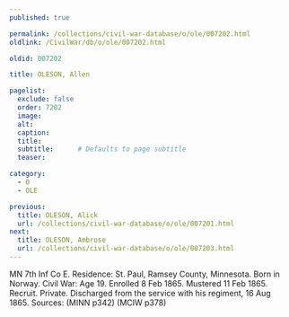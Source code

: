```yaml
---
published: true

permalink: /collections/civil-war-database/o/ole/007202.html
oldlink: /CivilWar/db/o/ole/007202.html

oldid: 007202

title: OLESON, Allen

pagelist:
  exclude: false
  order: 7202
  image: 
  alt:
  caption:
  title:
  subtitle:      # Defaults to page subtitle
  teaser:

category: 
  - O 
  - OLE

previous:
  title: OLESON, Alick
  url: /collections/civil-war-database/o/ole/007201.html  
next:
  title: OLESON, Ambrose
  url: /collections/civil-war-database/o/ole/007203.html   
---
```

MN 7th Inf Co E. Residence: St. Paul, Ramsey County, Minnesota. Born in Norway. Civil War: Age 19. Enrolled 8 Feb 1865. Mustered 11 Feb 1865. Recruit. Private. Discharged from the service with his regiment, 16 Aug 1865. Sources: (MINN p342) (MCIW p378)